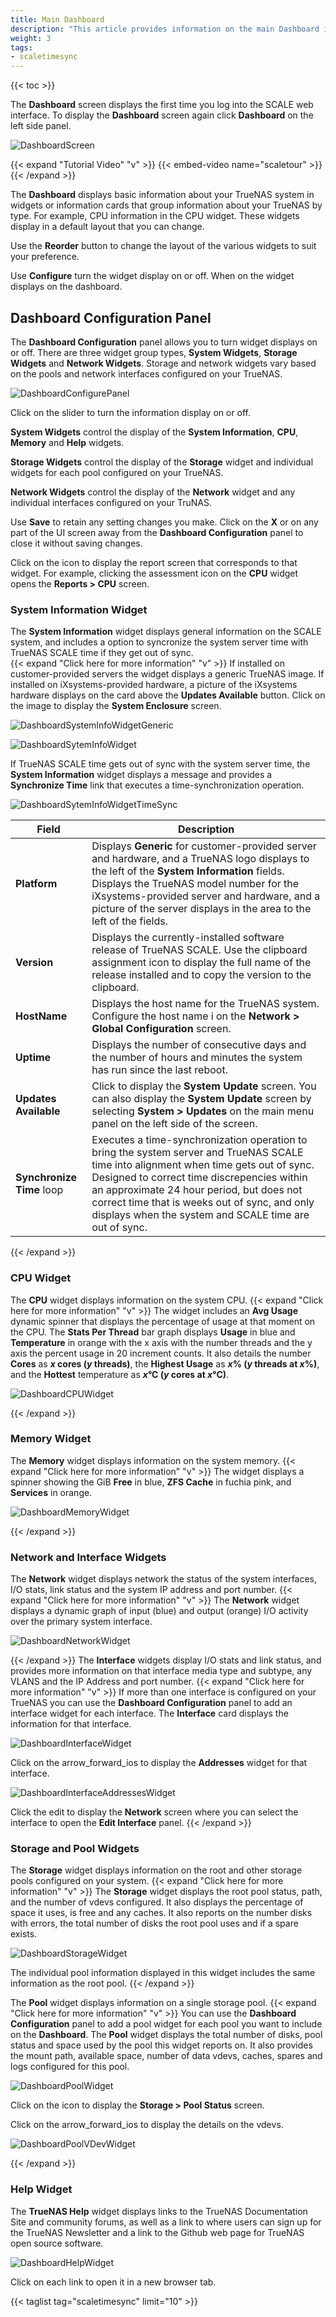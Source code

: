 ```yaml
---
title: Main Dashboard
description: "This article provides information on the main Dashboard information cards (widgets) and includes basic instructions on synchronizing  system server and SCALE time, and customizing the display by moving, adding, or removing the widgets."
weight: 3
tags:
- scaletimesync
---
```


{{< toc >}}

The **Dashboard** screen displays the first time you log into the SCALE web interface. 
To display the **Dashboard** screen again click **Dashboard** on the left side panel. 

![DashboardScreen](/images/SCALE/22.02/DashboardScreen.png "TrueNAS SCALE Dashboard")

{{< expand "Tutorial Video" "v" >}}
{{< embed-video name="scaletour" >}}
{{< /expand >}}

The **Dashboard** displays basic information about your TrueNAS system in widgets or information cards that group information about your TrueNAS by type. For example, CPU information in the CPU widget. 
These widgets display in a default layout that you can change.

Use the **Reorder** button to change the layout of the various widgets to suit your preference.

Use **Configure** turn the widget display on or off. When on the widget displays on the dashboard.

## Dashboard Configuration Panel

The **Dashboard Configuration** panel allows you to turn widget displays on or off. 
There are three widget group types, **System Widgets**, **Storage Widgets** and **Network Widgets**. 
Storage and network widgets vary based on the pools and network interfaces configured on your TrueNAS. 

![DashboardConfigurePanel](/images/SCALE/22.02/DashboardConfigurePanel.png "Dashboard Configuration Panel")

Click on the slider to turn the information display on or off.

**System Widgets** control the display of the **System Information**, **CPU**, **Memory** and **Help** widgets.

**Storage Widgets** control the display of the **Storage** widget and individual widgets for each pool configured on your TrueNAS.

**Network Widgets** control the display of the **Network** widget and any individual interfaces configured on your TruNAS.

Use **Save** to retain any setting changes you make. Click on the **X** or on any part of the UI screen away from the **Dashboard Configuration** panel to close it without saving changes.

Click on the <span class="iconify" data-icon="ic:baseline-assessment"></span> icon to display the report screen that corresponds to that widget. For example, clicking the <span class="material-icons-outlined">assessment</span> icon on the **CPU** widget opens the **Reports > CPU** screen. 

### System Information Widget
The **System Information** widget displays general information on the SCALE system, and includes a option to syncronize the system server time with TrueNAS SCALE time if they get out of sync.   
{{< expand "Click here for more information" "v" >}}
If installed on customer-provided servers the widget displays a generic TrueNAS image. 
If installed on iXsystems-provided hardware, a picture of the iXsystems hardware displays on the card above the **Updates Available** button. Click on the image to display the **System Enclosure** screen.

![DashboardSystemInfoWidgetGeneric](/images/SCALE/22.02/DashboardSystemInfoWidgetGeneric.png "System Information Widget Generic Hardware")

![DashboardSytemInfoWidget](/images/SCALE/22.02/DashboardSytemInfoWidget.png "System Information Widget for iXsystems Hardware")

If TrueNAS SCALE time gets out of sync with the system server time, the **System Information** widget displays a message and provides a **Synchronize Time** link that executes a time-synchronization operation.

![DashboardSytemInfoWidgetTimeSync](/images/SCALE/22.12/DashboardSytemInfoWidgetTimeSync.png "System Information Widget with Time Sync")

| Field | Description |
|-------|-------------|
| **Platform** | Displays **Generic** for customer-provided server and hardware, and a TrueNAS logo displays to the left of the **System Information** fields. <br> Displays the TrueNAS model number for the iXsystems-provided server and hardware, and a picture of the server displays in the area to the left of the fields. |
| **Version** | Displays the currently-installed software release of TrueNAS SCALE. Use the clipboard <span class="material-icons-outlined">assignment</span> icon to display the full name of the release installed and to copy the version to the clipboard. |
| **HostName** | Displays the host name for the TrueNAS system. Configure the host name i on the **Network > Global Configuration** screen. |
| **Uptime** | Displays the number of consecutive days and the number of hours and minutes the system has run since the last reboot. |
| **Updates Available** | Click to display the **System Update** screen. You can also display the **System Update** screen by selecting **System > Updates** on the main menu panel on the left side of the screen. |
| **Synchronize Time** <span class="material-icons">loop</span> | Executes a time-synchronization operation to bring the system server and TrueNAS SCALE time into alignment when time gets out of sync. Designed to correct time discrepencies within an approximate 24 hour period, but does not correct time that is weeks out of sync, and only displays when the system and SCALE time are out of sync. |
{{< /expand >}}

### CPU Widget
The **CPU** widget displays information on the system CPU. 
{{< expand "Click here for more information" "v" >}}
The widget includes an **Avg Usage** dynamic spinner that displays the percentage of usage at that moment on the CPU. 
The **Stats Per Thread** bar graph displays **Usage** in blue and **Temperature** in orange with the x axis with the number threads and the y axis the percent usage in 20 increment counts. 
It also details the number **Cores** as ***x* cores (*y* threads)**, the **Highest Usage** as ***x*% (*y* threads at *x*%)**, and the **Hottest** temperature as ***x*&deg;C (*y* cores at *x*&deg;C)**.

![DashboardCPUWidget](/images/SCALE/22.02/DashboardCPUWidget.png "Dashboard CPU Widget")

{{< /expand >}}

### Memory Widget
The **Memory** widget displays information on the system memory. 
{{< expand "Click here for more information" "v" >}}
The widget displays a spinner showing the GiB **Free** in blue, **ZFS Cache** in fuchia pink, and **Services** in orange. 

![DashboardMemoryWidget](/images/SCALE/22.02/DashboardMemoryWidget.png "Dashboard Memory Widget")

{{< /expand >}}

### Network and Interface Widgets
The **Network** widget displays network the status of the system interfaces, I/O stats, link status and the system IP address and port number.
{{< expand "Click here for more information" "v" >}}
The **Network** widget displays a dynamic graph of input (blue) and output (orange) I/O activity over the primary system interface. 

![DashboardNetworkWidget](/images/SCALE/22.02/DashboardNetworkWidget.png "Dashboard Network Widget")

{{< /expand >}}
The **Interface** widgets display I/O stats and link status, and provides more information on that interface media type and subtype, any VLANS and the IP Address and port number.
{{< expand "Click here for more information" "v" >}}
If more than one interface is configured on your TrueNAS you can use the **Dashboard Configuration** panel to add an interface widget for each interface. The **Interface** card displays the information for that interface.

![DashboardInterfaceWidget](/images/SCALE/22.02/DashboardInterfaceWidget.png "Dashboard Interface Widget")

Click on the <span class="material-icons-outlined">arrow_forward_ios</span> to display the **Addresses** widget for that interface. 

![DashboardInterfaceAddressesWidget](/images/SCALE/22.02/DashboardInterfaceAddressesWidget.png "Dashboard Interface Addresses Widget")

Click the <span class="material-icons-outlined">edit</span> to display the **Network** screen where you can select the interface to open the **Edit Interface** panel.
{{< /expand >}}

### Storage and Pool Widgets
The **Storage** widget displays information on the root and other storage pools configured on your system.
{{< expand "Click here for more information" "v" >}}
The **Storage** widget displays the root pool status, path, and the number of vdevs configured. It also displays the percentage of space it uses, is free and any caches.
It also reports on the number disks with errors, the total number of disks the root pool uses and if a spare exists.

![DashboardStorageWidget](/images/SCALE/22.02/DashboardStorageWidget.png "Dashboard Storage Widget")

The individual pool information displayed in this widget includes the same information as the root pool.
{{< /expand >}}

The **Pool** widget displays information on a single storage pool. 
{{< expand "Click here for more information" "v" >}}
You can use the **Dashboard Configuration** panel to add a pool widget for each pool you want to include on the **Dashboard**.
The **Pool** widget displays the total number of disks, pool status and space used by the pool this widget reports on. 
It also provides the mount path, available space, number of data vdevs, caches, spares and logs configured for this pool.
 
![DashboardPoolWidget](/images/SCALE/22.02/DashboardPoolWidget.png "Dashboard Pool Widget")

Click on the <span class="iconify" data-icon="clarity:storage-solid"></span> icon to display the **Storage > Pool Status** screen.

Click on the <span class="material-icons-outlined">arrow_forward_ios</span> to display the details on the vdevs.

![DashboardPoolVDevWidget](/images/SCALE/22.02/DashboardPoolVDevWidget.png "Dashboard Pool Vdev Widget")

{{< /expand >}}

### Help Widget
The **TrueNAS Help** widget displays links to the TrueNAS Documentation Site and community forums, as well as a link to where users can sign up for the TrueNAS Newsletter and a link to the Github web page for TrueNAS open source software.

![DashboardHelpWidget](/images/SCALE/22.02/DashboardHelpWidget.png "Dashboard Help Widget")

Click on each link to open it in a new browser tab.

{{< taglist tag="scaletimesync" limit="10" >}}
